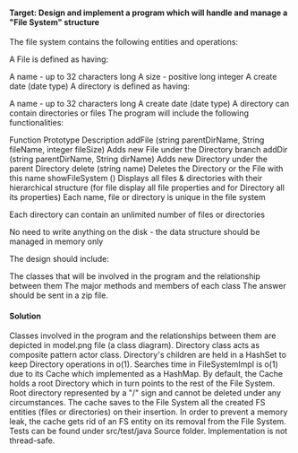 #### Target: Design and implement a program which will handle and manage a "File System" structure

The file system contains the following entities and operations:

A File is defined as having:

A name - up to 32 characters long
A size - positive long integer
A create date (date type)
A directory is defined as having:

A name - up to 32 characters long
A create date (date type)
A directory can contain directories or files
The program will include the following functionalities:

Function Prototype	Description
addFile (string parentDirName, String fileName, integer fileSize)	Adds new File under the Directory branch
addDir (string parentDirName, String dirName)	Adds new Directory under the parent Directory
delete (string name)	Deletes the Directory or the File with this name
showFileSystem ()	Displays all files & directories with their hierarchical structure (for file display all file properties and for Directory all its properties)
Each name, file or directory is unique in the file system

Each directory can contain an unlimited number of files or directories

No need to write anything on the disk - the data structure should be managed in memory only

The design should include:

The classes that will be involved in the program and the relationship between them
The major methods and members of each class
The answer should be sent in a zip file.

#### Solution

Classes involved in the program and the relationships between them are depicted in model.png file (a class diagram).
Directory class acts as composite pattern actor class.
Directory's children are held in a HashSet to keep Directory operations in o(1).
Searches time in FileSystemImpl is o(1) due to its Cache which implemented as a HashMap.
By default, the Cache holds a root Directory which in turn points to the rest of the File System.
Root directory represented by a "/" sign and cannot be deleted under any circumstances.
The cache saves to the File System all the created FS entities (files or directories) on their insertion.
In order to prevent a memory leak, the cache gets rid of an FS entity on its removal from the File System.
Tests can be found under src/test/java Source folder.
Implementation is not thread-safe.
